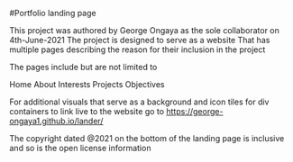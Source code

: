#Portfolio landing page

 This project was authored by George Ongaya as the sole collaborator on 4th-June-2021
 The project is designed to serve as a website
 That has multiple pages describing the reason for their inclusion in the project
 
 The pages include but are not limited to 

 Home
 About
 Interests
 Projects
 Objectives

 For additional visuals that serve as a background and icon tiles for div containers
 to link live to the website go to https://george-ongaya1.github.io/lander/

 The copyright dated @2021 on the bottom of the landing page is inclusive and so is the open license information